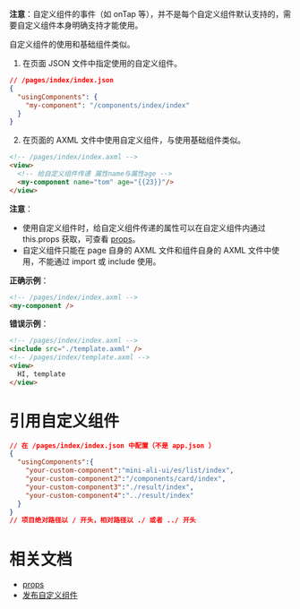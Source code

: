 **注意**：自定义组件的事件（如 onTap 等），并不是每个自定义组件默认支持的，需要自定义组件本身明确支持才能使用。

自定义组件的使用和基础组件类似。

1. 在页面 JSON 文件中指定使用的自定义组件。

```json
// /pages/index/index.json
{
  "usingComponents": {
    "my-component": "/components/index/index"
  }
}
```

2. 在页面的 AXML 文件中使用自定义组件，与使用基础组件类似。

```html
<!-- /pages/index/index.axml -->
<view>
  <!-- 给自定义组件传递 属性name与属性age -->
  <my-component name="tom" age="{{23}}"/>
</view>
```
**注意**：
- 使用自定义组件时，给自定义组件传递的属性可以在自定义组件内通过 this.props 获取，可查看 [props](https://opendocs.alipay.com/mini/framework/component_object#props)。
- 自定义组件只能在 page 自身的 AXML 文件和组件自身的 AXML 文件中使用，不能通过 import 或 include 使用。

**正确示例**：
```html
<!-- /pages/index/index.axml -->
<my-component />
```
**错误示例**：
```html
<!-- /pages/index/index.axml -->
<include src="./template.axml" />
<!-- /pages/index/template.axml -->
<view>
  HI, template
</view>
```

# 引用自定义组件
```json
// 在 /pages/index/index.json 中配置（不是 app.json ）
{
  "usingComponents":{
    "your-custom-component":"mini-ali-ui/es/list/index",
    "your-custom-component2":"/components/card/index",
    "your-custom-component3":"./result/index",
    "your-custom-component4":"../result/index"
  }
}
// 项目绝对路径以 / 开头，相对路径以 ./ 或者 ../ 开头
```

# 相关文档
- [props](https://opendocs.alipay.com/mini/framework/component_object#props)
- [发布自定义组件](https://opendocs.alipay.com/mini/framework/custom-component-publish)

